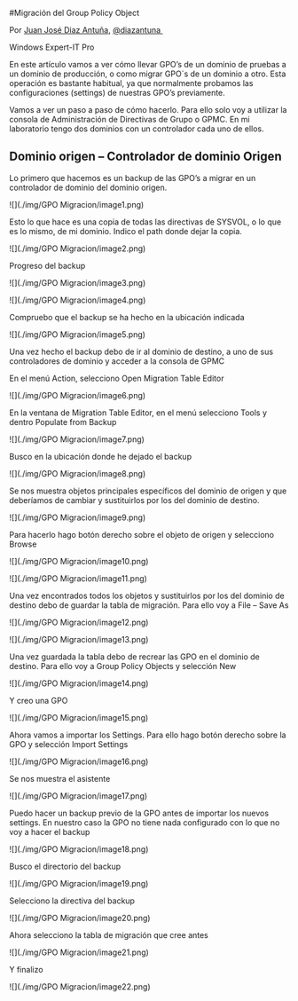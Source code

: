 
<properties
	pageTitle="Migración del Group Policy Object"
	description="Migración del Group Policy Object"
	services="servers"
	documentationCenter=""
	authors="andygonusa"
	manager=""
	editor="andygonusa"/>

<tags
	ms.service="servers"
	ms.workload="WS2012"
	ms.tgt_pltfrm="na"
	ms.devlang="na"
	ms.topic="how-to-article"
	ms.date="05/16/2016"
	ms.author="andygonusa"/>


#Migración del Group Policy Object


Por [Juan José Diaz
Antuña](http://mvp.microsoft.com/en-us/mvp/Juan%20Jose%20Diaz%20Antu%c3%b1a-5000260),
[@diazantuna ](https://twitter.com/diazantunahttps:/twitter.com/diazantuna)


Windows Expert-IT Pro

En este artículo vamos a ver cómo llevar GPO’s de un dominio de pruebas
a un dominio de producción, o como migrar GPO´s de un dominio a otro.
Esta operación es bastante habitual, ya que normalmente probamos las
configuraciones (settings) de nuestras GPO’s previamente.

Vamos a ver un paso a paso de cómo hacerlo. Para ello solo voy a
utilizar la consola de Administración de Directivas de Grupo o GPMC. En
mi laboratorio tengo dos dominios con un controlador cada uno de ellos.

Dominio origen – Controlador de dominio Origen
----------------------------------------------

Lo primero que hacemos es un backup de las GPO’s a migrar en un
controlador de dominio del dominio origen.

![](./img/GPO Migracion/image1.png)

Esto lo que hace es una copia de todas las directivas de SYSVOL, o lo
que es lo mismo, de mi dominio. Indico el path donde dejar la copia.

![](./img/GPO Migracion/image2.png)

Progreso del backup

![](./img/GPO Migracion/image3.png)

![](./img/GPO Migracion/image4.png)

Compruebo que el backup se ha hecho en la ubicación indicada

![](./img/GPO Migracion/image5.png)

Una vez hecho el backup debo de ir al dominio de destino, a uno de sus
controladores de dominio y acceder a la consola de GPMC

En el menú Action, selecciono Open Migration Table Editor

![](./img/GPO Migracion/image6.png)

En la ventana de Migration Table Editor, en el menú selecciono Tools y
dentro Populate from Backup

![](./img/GPO Migracion/image7.png)

Busco en la ubicación donde he dejado el backup

![](./img/GPO Migracion/image8.png)

Se nos muestra objetos principales específicos del dominio de origen y
que deberíamos de cambiar y sustituirlos por los del dominio de destino.

![](./img/GPO Migracion/image9.png)

Para hacerlo hago botón derecho sobre el objeto de origen y selecciono
Browse

![](./img/GPO Migracion/image10.png)

![](./img/GPO Migracion/image11.png)

Una vez encontrados todos los objetos y sustituirlos por los del dominio
de destino debo de guardar la tabla de migración. Para ello voy a File –
Save As

![](./img/GPO Migracion/image12.png)

![](./img/GPO Migracion/image13.png)

Una vez guardada la tabla debo de recrear las GPO en el dominio de
destino. Para ello voy a Group Policy Objects y selección New

![](./img/GPO Migracion/image14.png)

Y creo una GPO

![](./img/GPO Migracion/image15.png)

Ahora vamos a importar los Settings. Para ello hago botón derecho sobre
la GPO y selección Import Settings

![](./img/GPO Migracion/image16.png)

Se nos muestra el asistente

![](./img/GPO Migracion/image17.png)

Puedo hacer un backup previo de la GPO antes de importar los nuevos
settings. En nuestro caso la GPO no tiene nada configurado con lo que no
voy a hacer el backup

![](./img/GPO Migracion/image18.png)

Busco el directorio del backup

![](./img/GPO Migracion/image19.png)

Selecciono la directiva del backup

![](./img/GPO Migracion/image20.png)

Ahora selecciono la tabla de migración que cree antes

![](./img/GPO Migracion/image21.png)

Y finalizo

![](./img/GPO Migracion/image22.png)


